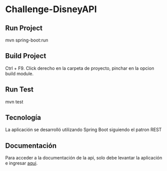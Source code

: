 # Challenge-DisneyAPI

## Run Project
mvn spring-boot:run

## Build Project
Ctrl + F9. Click derecho en la carpeta de proyecto, pinchar en la opcion build module.

## Run Test
mvn test

## Tecnología
La aplicación se desarrolló utilizando Spring Boot siguiendo el patron REST

## Documentación
Para acceder a la documentación de la api, solo debe levantar la aplicación e ingresar [aqui](http://localhost:8080/api/docs).